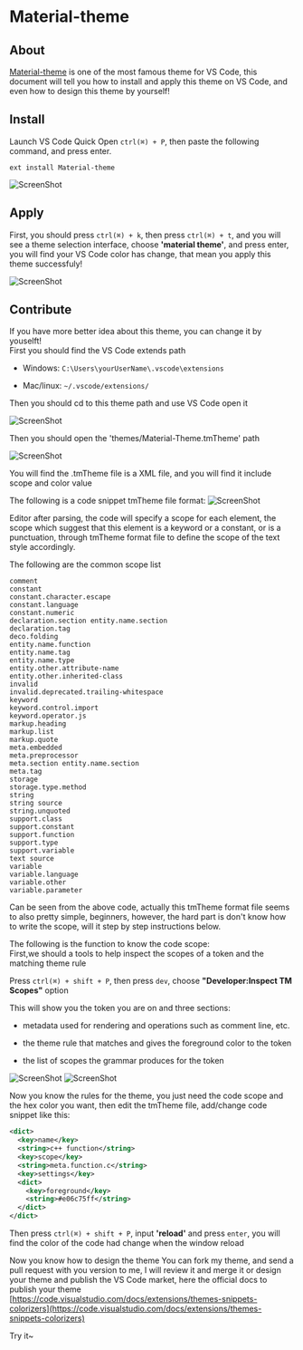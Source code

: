 # Material-theme  

## About
[Material-theme](https://marketplace.visualstudio.com/items?itemName=zhuangtongfa.Material-theme) is one of the most famous theme for VS Code, this document will tell you how to install and apply this theme on VS Code, and even how to design this theme by yourself! 

## Install
Launch VS Code Quick Open `ctrl(⌘) + P`, then paste the following command, and press enter.
```
ext install Material-theme
```

![ScreenShot](https://raw.githubusercontent.com/Binaryify/Material-Theme-vscode/master/static/screenshot3.png)
## Apply
First, you should press `ctrl(⌘) + k`, then press `ctrl(⌘) + t`, and you will see a theme selection interface, choose **'material theme'**, and press enter, you will find your VS Code color has change, that mean you apply this theme successfuly!

![ScreenShot](https://raw.githubusercontent.com/Binaryify/Material-Theme-vscode/master/static/screenshot4.png)

## Contribute 
If you have more better idea about this theme, you can change it by youselft!  
First you should find the VS Code extends path  
- Windows:
`C:\Users\yourUserName\.vscode\extensions`  

- Mac/linux:
`~/.vscode/extensions/`

Then you should cd to this theme path and use VS Code open it

![ScreenShot](https://raw.githubusercontent.com/Binaryify/Material-Theme-vscode/master/static/screenshot5.png)

Then you should open the 'themes/Material-Theme.tmTheme' path

![ScreenShot](https://raw.githubusercontent.com/Binaryify/Material-Theme-vscode/master/static/screenshot6.png)

You will find the .tmTheme file is a XML file, and you will find it include scope and color value

The following is a code snippet tmTheme file format:
![ScreenShot](https://raw.githubusercontent.com/Binaryify/Material-Theme-vscode/master/static/screenshot7.png)

Editor after parsing, the code will specify a scope for each element, the scope which suggest that this element is a keyword or a constant, or is a punctuation, through tmTheme format file to define the scope of the text style accordingly.

The following are the common scope list

```
comment
constant
constant.character.escape
constant.language
constant.numeric
declaration.section entity.name.section
declaration.tag
deco.folding
entity.name.function
entity.name.tag
entity.name.type
entity.other.attribute-name
entity.other.inherited-class
invalid
invalid.deprecated.trailing-whitespace
keyword
keyword.control.import
keyword.operator.js
markup.heading
markup.list
markup.quote
meta.embedded
meta.preprocessor
meta.section entity.name.section
meta.tag
storage
storage.type.method
string
string source
string.unquoted
support.class
support.constant
support.function
support.type
support.variable
text source
variable
variable.language
variable.other
variable.parameter
```

Can be seen from the above code, actually this tmTheme format file seems to also pretty simple, beginners, however, the hard part is don't know how to write the scope, will it step by step instructions below.

The following is the function to know the code scope:  
First,we should a tools to help inspect the scopes of a token and the matching theme rule  

Press `ctrl(⌘) + shift + P`, then press `dev`, choose **"Developer:Inspect TM Scopes"** option  

This will show you the token you are on and three sections:

- metadata used for rendering and operations such as comment line, etc.  

- the theme rule that matches and gives the foreground color to the token  

- the list of scopes the grammar produces for the token  

![ScreenShot](https://raw.githubusercontent.com/Binaryify/Material-Theme-vscode/master/static/screenshot8.png)
![ScreenShot](https://raw.githubusercontent.com/Binaryify/Material-Theme-vscode/master/static/screenshot9.png)

Now you know the rules for the theme, you just need the code scope and the hex color you want, then edit the tmTheme file, add/change code snippet like this:

```xml
<dict>
  <key>name</key>
  <string>c++ function</string>
  <key>scope</key>
  <string>meta.function.c</string>
  <key>settings</key>
  <dict>
    <key>foreground</key>
    <string>#e06c75ff</string>
  </dict>
</dict>
```

Then press `ctrl(⌘) + shift + P`, input **'reload'** and press `enter`, you will find the color of the code had change when the window reload

Now you know how to design the theme
You can fork my theme, and send a pull request with you version to me, I will review it and merge it or design your theme and publish the VS Code market, here the official docs to publish your theme [https://code.visualstudio.com/docs/extensions/themes-snippets-colorizers](https://code.visualstudio.com/docs/extensions/themes-snippets-colorizers)  

Try it~